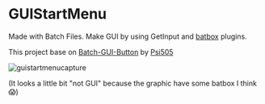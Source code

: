 # GUIStartMenu
Made with Batch Files. Make GUI by using GetInput and [batbox](https://github.com/TheBATeam/BATBOX-An-Awesome-Batch-Plugin) plugins.

This project base on [Batch-GUI-Button](https://github.com/Psi505/Batch-GUI-Button) by [Psi505](https://github.com/Psi505)

![guistartmenucapture](https://user-images.githubusercontent.com/92847004/148212792-9f1ffacc-d718-45ba-a2cb-1f5cf3479f55.PNG)

(It looks a little bit "not GUI" because the graphic have some batbox I think 😱)

